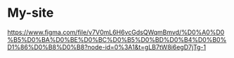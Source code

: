 # My-site
https://www.figma.com/file/v7V0mL6H6vcGdsQWqmBmvd/%D0%A0%D0%B5%D0%BA%D0%BE%D0%BC%D0%B5%D0%BD%D0%B4%D0%B0%D1%86%D0%B8%D0%B8?node-id=0%3A1&t=gLB7tW8i6egD7jTg-1
